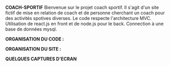 **COACH-SPORTIF**
Bienvenue sur le projet coach sportif. Il s'agit d'un site fictif de mise en relation de coach et de personne cherchant un coach pour des activités spotives diverses.
Le code respecte l'architecture MVC.
Utilisation de react.js en front et de node.js pour le back.
Connection à une base de données mysql.

**ORGANISATION DU CODE :**

**ORGANISATION DU SITE :**

**QUELQUES CAPTURES D'ECRAN**
